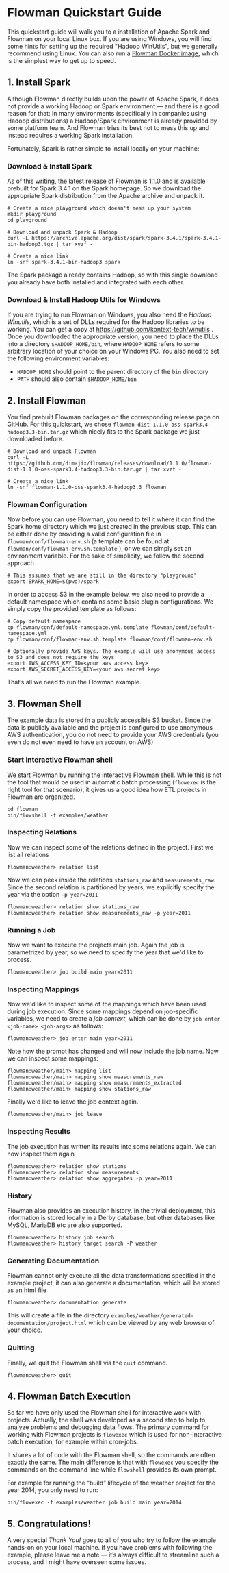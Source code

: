 # Flowman Quickstart Guide

This quickstart guide will walk you to a installation of Apache Spark and Flowman on your local Linux box. If you
are using Windows, you will find some hints for setting up the required "Hadoop WinUtils", but we generally recommend
using Linux. You can also run a [Flowman Docker image](docs/setup/docker.md), which is the simplest way to get up to speed.


## 1. Install Spark

Although Flowman directly builds upon the power of Apache Spark, it does not provide a working Hadoop or Spark
environment — and there is a good reason for that: In many environments (specifically in companies using Hadoop
distributions) a Hadoop/Spark environment is already provided by some platform team. And Flowman tries its best not
to mess this up and instead requires a working Spark installation.

Fortunately, Spark is rather simple to install locally on your machine:

### Download & Install Spark

As of this writing, the latest release of Flowman is 1.1.0 and is available prebuilt for Spark 3.4.1 on the Spark
homepage. So we download the appropriate Spark distribution from the Apache archive and unpack it.

```shell
# Create a nice playground which doesn't mess up your system
mkdir playground
cd playground

# Download and unpack Spark & Hadoop
curl -L https://archive.apache.org/dist/spark/spark-3.4.1/spark-3.4.1-bin-hadoop3.tgz | tar xvzf -

# Create a nice link
ln -snf spark-3.4.1-bin-hadoop3 spark
```

The Spark package already contains Hadoop, so with this single download you already have both installed and integrated with each other.

### Download & Install Hadoop Utils for Windows

If you are trying to run Flowman on Windows, you also need the *Hadoop Winutils*, which is a set of
DLLs required for the Hadoop libraries to be working. You can get a copy at https://github.com/kontext-tech/winutils .
Once you downloaded the appropriate version, you need to place the DLLs into a directory `$HADOOP_HOME/bin`, where
`HADOOP_HOME` refers to some arbitrary location of your choice on your Windows PC. You also need to set the following
environment variables:
* `HADOOP_HOME` should point to the parent directory of the `bin` directory
* `PATH` should also contain `$HADOOP_HOME/bin`


## 2. Install Flowman

You find prebuilt Flowman packages on the corresponding release page on GitHub. For this quickstart, we chose
`flowman-dist-1.1.0-oss-spark3.4-hadoop3.3-bin.tar.gz` which nicely fits to the Spark package we just downloaded before.

```shell
# Download and unpack Flowman
curl -L https://github.com/dimajix/flowman/releases/download/1.1.0/flowman-dist-1.1.0-oss-spark3.4-hadoop3.3-bin.tar.gz | tar xvzf -

# Create a nice link
ln -snf flowman-1.1.0-oss-spark3.4-hadoop3.3 flowman
```

### Flowman Configuration

Now before you can use Flowman, you need to tell it where it can find the Spark home directory which we just created
in the previous step. This can be either done by providing a valid configuration file in
`flowman/conf/flowman-env.sh` (a template can be found at `flowman/conf/flowman-env.sh.template` ), or we can simply
set an environment variable. For the sake of simplicity, we follow the second approach

```shell
# This assumes that we are still in the directory "playground"
export SPARK_HOME=$(pwd)/spark
```

In order to access S3 in the example below, we also need to provide a default namespace which contains some basic
plugin configurations. We simply copy the provided template as follows:

```shell
# Copy default namespace
cp flowman/conf/default-namespace.yml.template flowman/conf/default-namespace.yml
cp flowman/conf/flowman-env.sh.template flowman/conf/flowman-env.sh

# Optionally provide AWS keys. The example will use anonymous access to S3 and does not require the keys
export AWS_ACCESS_KEY_ID=<your aws access key>
export AWS_SECRET_ACCESS_KEY=<your aws secret key>
```
That’s all we need to run the Flowman example.


## 3. Flowman Shell

The example data is stored in a publicly accessible S3 bucket. Since the data is publicly available and the project is
configured to use anonymous AWS authentication, you do not need to provide your AWS credentials (you even do not
even need to have an account on AWS)

### Start interactive Flowman shell

We start Flowman by running the interactive Flowman shell. While this is not the tool that would be used in automatic
batch processing (`flowexec` is the right tool for that scenario), it gives us a good idea how ETL projects in Flowman
are organized.

```shell
cd flowman
bin/flowshell -f examples/weather
```

### Inspecting Relations

Now we can inspect some of the relations defined in the project. First we list all relations
```
flowman:weather> relation list
```

Now we can peek inside the relations `stations_raw` and `measurements_raw`. Since the second relation is partitioned
by years, we explicitly specify the year via the option `-p year=2011`
```
flowman:weather> relation show stations_raw
flowman:weather> relation show measurements_raw -p year=2011
```

### Running a Job

Now we want to execute the projects main job. Again the job is parametrized by year, so we need to specify the year
that we'd like to process.
```
flowman:weather> job build main year=2011
```

### Inspecting Mappings

Now we'd like to inspect some of the mappings which have been used during job execution. Since some mappings depend
on job-specific variables, we need to create a *job context*, which can be done by `job enter <job-name> <job-args>`
as follows:
```
flowman:weather> job enter main year=2011
```
Note how the prompt has changed and will now include the job name. Now we can inspect some mappings:
```
flowman:weather/main> mapping list
flowman:weather/main> mapping show measurements_raw
flowman:weather/main> mapping show measurements_extracted
flowman:weather/main> mapping show stations_raw
```
Finally we'd like to leave the job context again.
```
flowman:weather/main> job leave
```


### Inspecting Results

The job execution has written its results into some relations again. We can now inspect them again
```
flowman:weather> relation show stations
flowman:weather> relation show measurements
flowman:weather> relation show aggregates -p year=2011
```

### History

Flowman also provides an execution history. In the trivial deployment, this information is stored locally in a
Derby database, but other databases like MySQL, MariaDB etc are also supported.
```
flowman:weather> history job search
flowman:weather> history target search -P weather
```


### Generating Documentation

Flowman cannot only execute all the data transformations specified in the example project, it can also generate
a documentation, which will be stored as an html file
```
flowman:weather> documentation generate
```
This will create a file in the directory `examples/weather/generated-documentation/project.html` which can be viewed
by any web browser of your choice.


### Quitting

Finally, we quit the Flowman shell via the `quit` command.
```
flowman:weather> quit
```


## 4. Flowman Batch Execution

So far we have only used the Flowman shell for interactive work with projects. Actually, the shell was developed as a
second step to help to analyze problems and debugging data flows. The primary command for working with Flowman projects
is `flowexec` which is used for non-interactive batch execution, for example within cron-jobs.

It shares a lot of code with the Flowman shell, so the commands are often exactly the same. The main difference is
that with `flowexec` you specify the commands on the command line while `flowshell` provides its own prompt.

For example for running the “build” lifecycle of the weather project for the year 2014, you only need to run:
```shell
bin/flowexec -f examples/weather job build main year=2014
```


## 5. Congratulations!

A very special *Thank You!* goes to all of you who try to follow the example hands-on on your local machine. If you have
problems with following the example, please leave me a note — it’s always difficult to streamline such a process, and
I might have overseen some issues.
